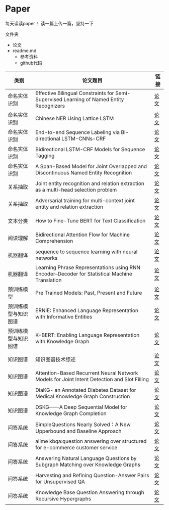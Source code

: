 # Paper
每天读读paper！ 
读一篇上传一篇，坚持一下

文件夹
- 论文
- readme.md
  - 参考资料
  - github代码


类别 | 论文题目 | 链接
---- | ---- | ----
命名实体识别 | Effective Bilingual Constraints for Semi-Supervised Learning of Named Entity Recognizers | [论文](https://github.com/GoodDayUp/Paper/tree/master/Effective%20Bilingual%20Constraints%20for%20Semi-Supervised%20Learning%20of%20Named%20Entity%20Recognizers)
命名实体识别 | Chinese NER Using Lattice LSTM | [论文](https://github.com/GoodDayUp/Paper/tree/master/Chinese%20NER%20Using%20Lattice%20LSTM)
命名实体识别 | End-to-end Sequence Labeling via Bi-directional LSTM-CNNs-CRF | [论文](https://github.com/GoodDayUp/Paper/tree/master/End-to-end%20Sequence%20Labeling%20via%20Bi-directional%20LSTM-CNNs-CRF)
命名实体识别 | Bidirectional LSTM-CRF Models for Sequence Tagging | [论文](https://github.com/GoodDayUp/Paper/tree/master/Bidirectional%20LSTM-CRF%20Models%20for%20Sequence%20Tagging)
命名实体识别 | A Span-Based Model for Joint Overlapped and Discontinuous Named Entity Recognition | [论文](https://github.com/GoodDayUp/Paper/tree/master/A%20Span-Based%20Model%20for%20Joint%20Overlapped%20and%20Discontinuous%20Named%20Entity%20Recognition)
关系抽取 | Joint entity recognition and relation extraction as a multi-head selection problem | [论文](https://github.com/GoodDayUp/Paper/tree/master/Joint%20entity%20recognition%20and%20relation%20extraction%20as%20a%20multi-head%20selection%20problem)
关系抽取 | Adversarial training for multi-context joint entity and relation extraction | [论文](https://github.com/GoodDayUp/Paper/tree/master/Adversarial%20training%20for%20multi-context%20joint%20entity%20and%20relation%20extraction)
文本分类 | How to Fine-Tune BERT for Text Classification | [论文](https://github.com/GoodDayUp/Paper/tree/master/How%20to%20Fine-Tune%20BERT%20for%20Text%20Classification)
阅读理解 | Bidirectional Attention Flow for Machine Comprehension | [论文](https://github.com/GoodDayUp/Paper/tree/master/Bidirectional%20Attention%20Flow%20for%20Machine%20Comprehension)
机器翻译 | sequence to sequence learning with neural networks | [论文](https://github.com/GoodDayUp/Paper/tree/master/sequence-to-sequence-learning-with-neural-networks)
机器翻译 | Learning Phrase Representations using RNN Encoder–Decoder for Statistical Machine Translation | [论文](https://github.com/GoodDayUp/Paper/tree/master/Learning%20Phrase%20Representations%20using%20RNN%20Encoder%E2%80%93Decoder%20for%20Statistical%20Machine%20Translation)
预训练模型 | Pre Trained Models: Past, Present and Future | [论文](https://github.com/GoodDayUp/Paper/tree/master/Pre%20Trained%20Models:%20Past%2C%20Present%20and%20Future)
预训练模型与知识图谱 | ERNIE: Enhanced Language Representation with Informative Entities | [论文](https://github.com/GoodDayUp/Paper/tree/master/ERNIE:%20Enhanced%20Language%20Representation%20with%20Informative%20Entities)
预训练模型与知识图谱 | K-BERT: Enabling Language Representation with Knowledge Graph | [论文](https://github.com/GoodDayUp/Paper/tree/master/K-BERT:%20Enabling%20Language%20Representation%20with%20Knowledge%20Graph)
知识图谱 | 知识图谱技术综述 | [论文](https://github.com/GoodDayUp/Paper/tree/master/%E7%9F%A5%E8%AF%86%E5%9B%BE%E8%B0%B1%E6%8A%80%E6%9C%AF%E7%BB%BC%E8%BF%B0)
知识图谱 | Attention-Based Recurrent Neural Network Models for Joint Intent Detection and Slot Filling | [论文](https://github.com/GoodDayUp/Paper/tree/master/Attention-Based%20Recurrent%20Neural%20Network%20Models%20for%20Joint%20Intent%20Detection%20and%20Slot%20Filling)
知识图谱 | DiaKG- an Annotated Diabetes Dataset for Medical Knowledge Graph Construction | [论文](https://github.com/GoodDayUp/Paper/tree/master/DiaKG-%20an%20Annotated%20Diabetes%20Dataset%20for%20Medical%20Knowledge%20Graph%20Construction)
知识图谱 | DSKG——A Deep Sequential Model for Knowledge Graph Completion | [论文](https://github.com/GoodDayUp/Paper/tree/master/DSKG%E2%80%94%E2%80%94A%20Deep%20Sequential%20Model%20for%20Knowledge%20Graph%20Completion)
问答系统 | SimpleQuestions Nearly Solved：A New Upperbound and Baseline Approach | [论文](https://github.com/GoodDayUp/Paper/tree/master/SimpleQuestions%20Nearly%20Solved%EF%BC%9AA%20New%20Upperbound%20and%20Baseline%20Approach)
问答系统 | alime kbqa:question answering over structured for e-commerce customer service | [论文](https://github.com/GoodDayUp/Paper/tree/master/alime%20kbqa:question%20answering%20over%20structured%20for%20e-commerce%20customer%20service)
问答系统 | Answering Natural Language Questions by Subgraph Matching over Knowledge Graphs | [论文](https://github.com/GoodDayUp/Paper/tree/master/Answering%20Natural%20Language%20Questions%20by%20Subgraph%20Matching%20over%20Knowledge%20Graphs)
问答系统 | Harvesting and Refining Question-Answer Pairs for Unsupervised QA | [论文](https://github.com/GoodDayUp/Paper/tree/master/Harvesting%20and%20Refining%20Question-Answer%20Pairs%20for%20Unsupervised%20QA)
问答系统 | Knowledge Base Question Answering through Recursive Hypergraphs | [论文](https://github.com/GoodDayUp/Paper/tree/master/Knowledge%20Base%20Question%20Answering%20through%20Recursive%20Hypergraphs)
